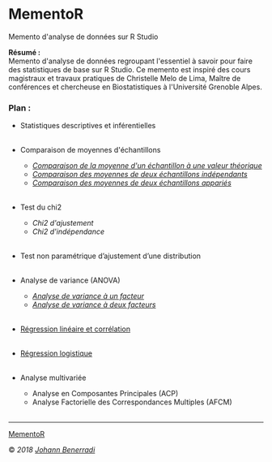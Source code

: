# MementoR #

Memento d'analyse de données sur R Studio  


**Résumé :**  
Memento d'analyse de données regroupant l'essentiel à savoir pour faire des statistiques de base sur R Studio. Ce memento est inspiré des cours magistraux et travaux pratiques de Christelle Melo de Lima, Maître de conférences et chercheuse en Biostatistiques à l'Université Grenoble Alpes.  


### Plan :

- Statistiques descriptives et inférentielles  
&nbsp;


- Comparaison de moyennes d'échantillons  
  - [*Comparaison de la moyenne d'un échantillon à une valeur théorique*](https://github.com/HanBnrd/MementoR/blob/master/MoyenneTheorique.md)  
  - [*Comparaison des moyennes de deux échantillons indépendants*](https://github.com/HanBnrd/MementoR/blob/master/MoyenneIndependants.md)  
  - [*Comparaison des moyennes de deux échantillons appariés*](https://github.com/HanBnrd/MementoR/blob/master/MoyenneApparies.md)  
&nbsp;


- Test du chi2  
  - *Chi2 d'ajustement*  
  - *Chi2 d'indépendance*  
&nbsp;


- Test non paramétrique d’ajustement d’une distribution  
&nbsp;


- Analyse de variance (ANOVA)
  - [*Analyse de variance à un facteur*](https://github.com/HanBnrd/MementoR/blob/master/ANOVA1.md)  
  - [*Analyse de variance à deux facteurs*](https://github.com/HanBnrd/MementoR/blob/master/ANOVA2.md)  
&nbsp;


- [Régression linéaire et corrélation](https://github.com/HanBnrd/MementoR/blob/master/RegressionLineaire.md)  
&nbsp;


- [Régression logistique](https://github.com/HanBnrd/MementoR/blob/master/RegressionLogistique.md)  
&nbsp;


- Analyse multivariée  
  - Analyse en Composantes Principales (ACP)  
  - Analyse Factorielle des Correspondances Multiples (AFCM)  
&nbsp;


---  
[MementoR](https://github.com/HanBnrd/MementoR)

&copy; *2018* [*Johann Benerradi*](https://github.com/HanBnrd)

